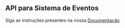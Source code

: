 
## API para Sistema de Eventos

Siga as instruções presentes na nossa [Documentação](docs/documentacao.pdf)
